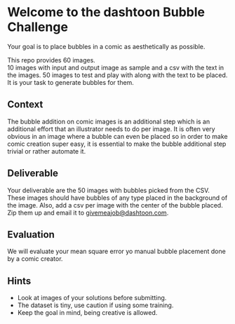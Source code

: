 # Welcome to the dashtoon Bubble Challenge 

Your goal is to place bubbles in a comic as aesthetically as possible.

This repo provides 60 images.  
10 images with input and output image as sample and a csv with the text in the images.
50 images to test and play with along with the text to be placed.  It is your task to generate bubbles for them.

## Context
The bubble addition on comic images is an additional step which is an additional effort that an illustrator needs to do per image. It is often very obvious in an image where a bubble can even be placed so in order to make comic creation super easy, it is essential to make the bubble additional step trivial or rather automate it.

## Deliverable
Your deliverable are the 50 images with bubbles picked from the CSV. These images should have bubbles of any type placed in the background of the image. Also, add a csv per image with the center of the bubble placed.
Zip them up and email it to givemeajob@dashtoon.com.

## Evaluation
We will evaluate your mean square error yo manual bubble placement done by a comic creator. 

## Hints
- Look at images of your solutions before submitting.
- The dataset is tiny, use caution if using some training.
- Keep the goal in mind, being creative is allowed.


